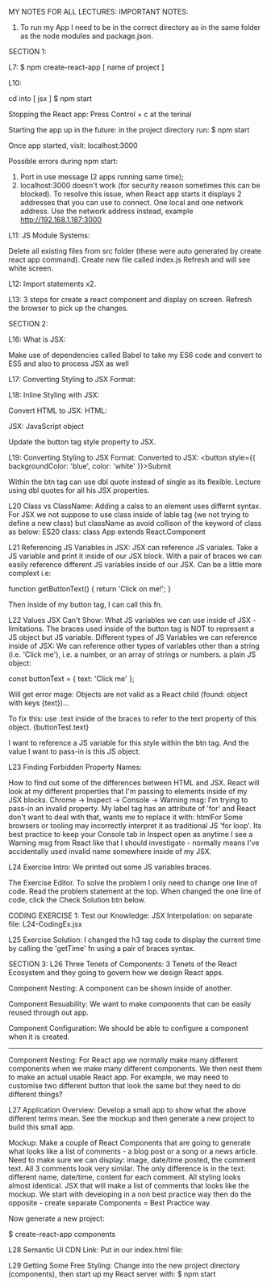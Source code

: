 MY NOTES FOR ALL LECTURES:
IMPORTANT NOTES:
1. To run my App I need to be in the correct directory as in the same folder as the node modules and package.json.


SECTION 1:

L7:
$ npm create-react-app [ name of project ]

L10:

cd into [ jsx ]
$ npm start

Stopping the React app:
Press Control + c at the terinal

Starting the app up in the future:
in the project directory run:
$ npm start

Once app started, visit: localhost:3000

Possible errors during npm start:
1. Port in use message (2 apps running same time);
2. localhost:3000 doesn't work (for security reason sometimes this can be blocked). To resolve this issue, when React app starts it
displays 2 addresses that you can use to connect. One local and one network address. Use the network address instead,
example http://192.168.1.187:3000

L11: JS Module Systems:

Delete all existing files from src folder (these were auto generated by create react app command).
Create new file called index.js
Refresh and will see white screen.

L12:
Import statements x2.

L13:
3 steps for create a react component and display on screen.
Refresh the browser to pick up the changes.

SECTION 2:

L16: What is JSX:

Make use of dependencies called Babel to take my ES6 code and convert to ES5 and also to process JSX as well 

L17: Converting Styling to JSX Format:

L18: Inline Styling with JSX:

Convert HTML to JSX:
HTML:
<div style="background-color:red;"></div>
JSX: JavaScript object
<div style={{ backgroundColor: 'red'}}></dive>

Update the button tag style property to JSX.

L19: Converting Styling to JSX Format:
Converted to JSX:
<button style={{ backgroundColor: 'blue', color: 'white' }}>Submit</button>

Within the btn tag can use dbl quote instead of single as its flexible. Lecture using dbl quotes for all his JSX properties.

L20 Class vs ClassName:
Adding a calss to an element uses differnt syntax.
For JSX we not suppose to use class inside of lable tag (we not trying to define a new class) but className as avoid collison of the keyword of class as below:
ES20 class:
class App extends React.Component

L21 Referencing JS Variables in JSX:
JSX can reference JS variales. Take a JS variable and print it inside of our JSX block.
With a pair of braces we can easily reference different JS variables inside of our JSX. 
Can be a little more complext i.e:

function getButtonText() {
    return 'Click on me!';
}

Then inside of my button tag, I can call this fn.

L22 Values JSX Can't Show:
What JS variables we can use inside of JSX - limitations.
The braces used inside of the button tag is NOT to represent a JS object but JS variable.
Different types of JS Variables we can reference inside of JSX:
We can reference other types of variables other than a string (i.e. 'Click me'), i.e. a number, or an array of strings or numbers.
a plain JS object:

const buttonText = { text: 'Click me' };

Will get error msge:
Objects are not valid as a React child (found: object with keys {text})...

To fix this: use .text inside of the braces to refer to the text property of this object.
{buttonTest.text}

I want to reference a JS variable for this style within the btn tag. And the value I want to pass-in is this JS object.

L23 Finding Forbidden Property Names:

How to find out some of the differences between HTML and JSX.
React will look at my different properties that I'm passing to elements inside of my JSX blocks.
Chrome -> Inspect -> Console -> Warning msg: I'm trying to pass-in an invalid property.
My label tag has an attribute of 'for' and React don't want to deal with that, wants me to replace it with: htmlFor
Some browsers or tooling may incorrectly interpret it as traditional JS 'for loop'. 
Its best practice to keep your Console tab in Inspect open as anytime I see a Warning msg from React like that I should investigate -
normally means I've accidentally used invalid name somewhere inside of my JSX.

L24 Exercise Intro:
We printed out some JS variables braces.

The Exercise Editor.
To solve the problem I only need to change one line of code.
Read the problem statement at the top. When changed the one line of code, click the Check Solution btn below.

CODING EXERCISE 1: Test our Knowledge: JSX Interpolation:
 on separate file: L24-CodingEx.jsx


L25 Exercise Solution:
I changed the h3 tag code to display the current time by calling the 'getTime' fn using a pair of braces syntax.

SECTION 3:
L26 Three Tenets of Components:
3 Tenets of the React Ecosystem and they going to govern how we design React apps.

Component Nesting:
A component can be shown inside of another.

Component Resuability:
We want to make components that can be easily reused through out app.

Component Configuration:
We should be able to configure a component when it is created.

_________

Component Nesting:
For React app we normally make many different components when we make many different components. We then nest them to make an actual usable React app.
For example, we may need to customise two different button that look the same but they need to do different things?

L27 Application Overview:
Develop a small app to show what the above different terms mean.
See the mockup and then generate a new project to build this small app.

Mockup:
Make a couple of React Components that are going to generate what looks like a list of comments - a blog post or a song or a news article.
Need to make sure we can display: image, date/time posted, the comment text. All 3 comments look very similar. The only difference is in the
text: different name, date/time, content for each comment. All styling looks almost identical.
JSX that will make a list of comments that looks like the mockup.
We start with developing in a non best practice way then do the opposite - create separate Components = Best Practice way.

Now generate a new project:

$ create-react-app components

L28 Semantic UI CDN Link:
Put in our index.html file:
<link rel="stylesheet" href="https://cdnjs.cloudflare.com/ajax/libs/semantic-ui/2.4.1/semantic.min.css">

L29 Getting Some Free Styling:
Change into the new project directory (components), then start up my React server with:
$ npm start





